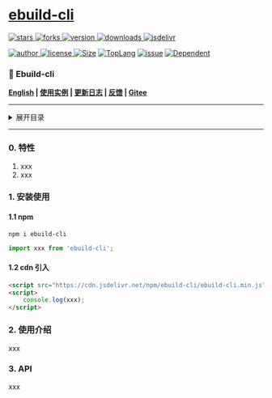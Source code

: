 # [ebuild-cli](https://www.github.com/theajack/ebuild-cli)

<p>
    <a href="https://www.github.com/theajack/ebuild-cli/stargazers" target="_black">
        <img src="https://img.shields.io/github/stars/theajack/ebuild-cli?logo=github" alt="stars" />
    </a>
    <a href="https://www.github.com/theajack/ebuild-cli/network/members" target="_black">
        <img src="https://img.shields.io/github/forks/theajack/ebuild-cli?logo=github" alt="forks" />
    </a>
    <a href="https://www.npmjs.com/package/ebuild-cli" target="_black">
        <img src="https://img.shields.io/npm/v/ebuild-cli?logo=npm" alt="version" />
    </a>
    <a href="https://www.npmjs.com/package/ebuild-cli" target="_black">
        <img src="https://img.shields.io/npm/dm/ebuild-cli?color=%23ffca28&logo=npm" alt="downloads" />
    </a>
    <a href="https://www.jsdelivr.com/package/npm/ebuild-cli" target="_black">
        <img src="https://data.jsdelivr.com/v1/package/npm/ebuild-cli/badge" alt="jsdelivr" />
    </a>
</p>
<p>
    <a href="https://github.com/theajack" target="_black">
        <img src="https://img.shields.io/badge/Author-%20theajack%20-7289da.svg?&logo=github" alt="author" />
    </a>
    <a href="https://www.github.com/theajack/ebuild-cli/blob/master/LICENSE" target="_black">
        <img src="https://img.shields.io/github/license/theajack/ebuild-cli?color=%232DCE89&logo=github" alt="license" />
    </a>
    <a href="https://cdn.jsdelivr.net/npm/ebuild-cli/ebuild-cli.min.js"><img src="https://img.shields.io/bundlephobia/minzip/ebuild-cli.svg" alt="Size"></a>
    <a href="https://github.com/theajack/ebuild-cli/search?l=javascript"><img src="https://img.shields.io/github/languages/top/theajack/ebuild-cli.svg" alt="TopLang"></a>
    <a href="https://github.com/theajack/ebuild-cli/issues"><img src="https://img.shields.io/github/issues-closed/theajack/ebuild-cli.svg" alt="issue"></a>
    <a href="https://www.github.com/theajack/ebuild-cli"><img src="https://img.shields.io/librariesio/dependent-repos/npm/ebuild-cli.svg" alt="Dependent"></a>
</p>

<h3>🚀 Ebuild-cli</h3>

**[English](https://github.com/theajack/ebuild-cli/blob/master/README.md) | [使用实例](https://www.theajack.com/ebuild-cli/) | [更新日志](https://github.com/theajack/ebuild-cli/blob/master/helper/version.md) | [反馈](https://github.com/theajack/ebuild-cli/issues/new) | [Gitee](https://gitee.com/theajack/ebuild-cli)**

---

<!--为保证目录生成正常， 请修改 helper 中的readme文件-->

<details>
    <summary>展开目录</summary>

<!-- toc -->

</details>

---

### 0. 特性

1. xxx
2. xxx

### 1. 安装使用

#### 1.1 npm

```
npm i ebuild-cli
```

```js
import xxx from 'ebuild-cli'; 
```

#### 1.2 cdn 引入

```html
<script src="https://cdn.jsdelivr.net/npm/ebuild-cli/ebuild-cli.min.js"></script>
<script>
    console.log(xxx);
</script>
```

### 2. 使用介绍

xxx


### 3. API

xxx